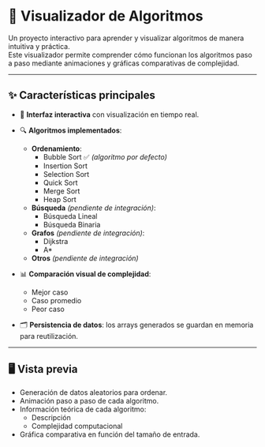 # 🔢 Visualizador de Algoritmos

Un proyecto interactivo para aprender y visualizar algoritmos de manera intuitiva y práctica.  
Este visualizador permite comprender cómo funcionan los algoritmos paso a paso mediante animaciones y gráficas comparativas de complejidad.

---

## ✨ Características principales

- 🎨 **Interfaz interactiva** con visualización en tiempo real.  
- 🔍 **Algoritmos implementados**:
  - **Ordenamiento**:
    - Bubble Sort ✅ *(algoritmo por defecto)*
    - Insertion Sort
    - Selection Sort
    - Quick Sort
    - Merge Sort
    - Heap Sort
  - **Búsqueda** *(pendiente de integración)*:
    - Búsqueda Lineal
    - Búsqueda Binaria
  - **Grafos** *(pendiente de integración)*:
    - Dijkstra
    - A* 
  - **Otros** *(pendiente de integración)*

- 📊 **Comparación visual de complejidad**:
  - Mejor caso
  - Caso promedio
  - Peor caso  

- 🗂 **Persistencia de datos**: los arrays generados se guardan en memoria para reutilización.

---

## 🖥️ Vista previa

- Generación de datos aleatorios para ordenar.  
- Animación paso a paso de cada algoritmo.  
- Información teórica de cada algoritmo:
  - Descripción
  - Complejidad computacional
- Gráfica comparativa en función del tamaño de entrada.
